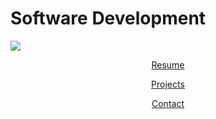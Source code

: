 # Software Development
<img src="https://pbs.twimg.com/profile_images/1007265563201204224/qxWgmvS6_400x400.jpg">
<center>
<p class="body"><a href="resume.html">Resume</a></p>
<p class="body"><a href="projects.html">Projects</a></p>
<p class="body"><a href="contact.html">Contact</a></p>
</center>

